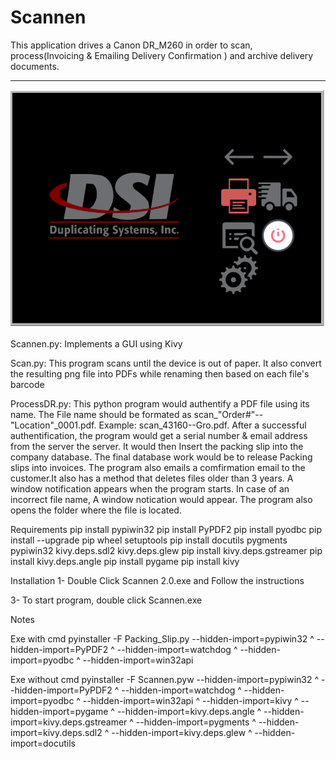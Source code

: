 # Scannen
This application drives a Canon DR_M260 in order to scan, process(Invoicing &amp; Emailing Delivery Confirmation ) and archive delivery documents.
***********************************************************************************************
![alt text](https://github.com/dotH55/Scannen/blob/main/Image.png?raw=true)

Scannen.py: Implements a GUI using Kivy

Scan.py: This program scans until the device is out of paper.
It also convert the resulting png file into PDFs while 
renaming then based on each file's barcode

ProcessDR.py: This python program would authentify a PDF file using its name. The File name 
should be formated as scan_"Order#"--"Location"_0001.pdf. Example: scan_43160--Gro.pdf.
After a successful authentification, the program would get a serial number & email address
from the server the server. It would then Insert the packing slip into the company database. 
The final database work would be to release Packing slips into invoices. The program also 
emails a comfirmation email to the customer.It also has a method that deletes files 
older than 3 years.
A window notification appears when the program starts. In case of an incorrect file name,
A window notication would appear. The program also opens the folder where the file is located.


Requirements
pip install pypiwin32
pip install PyPDF2
pip install pyodbc
pip install --upgrade pip wheel setuptools
pip install docutils pygments pypiwin32 kivy.deps.sdl2 kivy.deps.glew
pip install kivy.deps.gstreamer
pip install kivy.deps.angle
pip install pygame
pip install kivy

Installation
1- Double Click Scannen 2.0.exe and 
   Follow the instructions

3- To start program, double click Scannen.exe

Notes

Exe with cmd
pyinstaller -F Packing_Slip.py --hidden-import=pypiwin32 ^ --hidden-import=PyPDF2 ^ 
--hidden-import=watchdog ^ --hidden-import=pyodbc ^ --hidden-import=win32api

Exe without cmd
pyinstaller -F Scannen.pyw --hidden-import=pypiwin32 ^ --hidden-import=PyPDF2 ^ --hidden-import=watchdog ^ --hidden-import=pyodbc ^ --hidden-import=win32api ^ --hidden-import=kivy ^ --hidden-import=pygame ^ --hidden-import=kivy.deps.angle ^ --hidden-import=kivy.deps.gstreamer ^ --hidden-import=pygments ^ --hidden-import=kivy.deps.sdl2 ^ --hidden-import=kivy.deps.glew ^ --hidden-import=docutils
